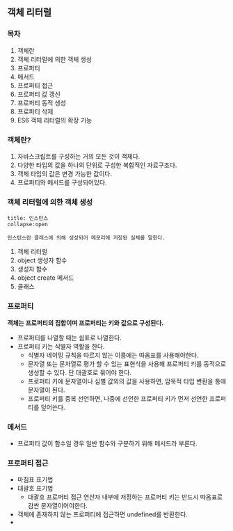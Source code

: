 ## 객체 리터럴 

### 목차
1. 객체란 
2. 객체 리터럴에 의한 객체 생성
3. 프로퍼티 
4. 메서드 
5. 프로퍼티 접근
6. 프로퍼티 값 갱신
7. 프로퍼티 동적 생성
8. 프로퍼티 삭제
9. ES6 객체 리터럴의 확장 기능 


### 객체란? 
1.  자바스크립트를 구성하는 거의 모든 것이 객체다.
2. 다양한 타입의 값을 하나의 단위로 구성한 복합적인 자료구조다.
3. 객체 타입의 값은 변경 가능한 값이다. 
4. 프로퍼티와 메서드를 구성되어있다. 

### 객체 리터럴에 의한 객체 생성
```ad-info
title: 인스턴스
collapse:open

인스턴스란 클래스에 의해 생성되어 메모리에 저장된 실체를 말한다.

```
1. 객체 리터럴
2. object 생성자 함수
3. 생성자 함수
4. object create 메서드
5. 클래스


### 프로퍼티
**객체는 프로퍼티의 집합이며 프로퍼티는 키와 값으로 구성된다.**
- 프로퍼티를 나열할 때는 쉼표로 나열한다. 
- 프로퍼티 키는 식별자 역활을 한다. 
	- 식별자 네이밍 규칙을 따르지 않는 이름에는 따옴표를 사용해야한다.
	- 문자열 또는 문자열로 평가 할 수 있는 표현식을 사용해 프로퍼티 키를 동적으로 생성할 수 있다. 단 대괄호로 묶어야 한다.
	- 프로퍼티 키에 문자열이나 심벌 값외의 값을 사용하면, 암묵적 타입 변환을 통애 문자열이 된다. 
	- 프로퍼티 키를 중복 선언하면, 나중에 선언한 프로퍼티 키가 먼저 선언한 프로퍼티를 덮어쓴다.

### 메서드
- 프로퍼티 값이 함수일 경우 일반 함수와 구분하기 위해 메서드라 부른다. 

### 프로퍼티 접근
- 마침표 표기법
- 대괄호 표기법
	- 대괄호 프로퍼티 접근 연산자 내부에 저정하는 프로퍼티 키는 반드시 따옴표로 감싼 문자열이어야한다. 
- 객체에 존재하지 않는 프로퍼티에 접근하면 undefined를 반환한다.
- 

